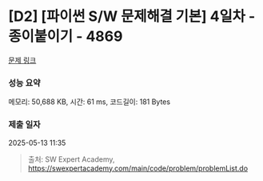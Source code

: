 # [D2] [파이썬 S/W 문제해결 기본] 4일차 - 종이붙이기 - 4869 

[문제 링크](https://swexpertacademy.com/main/code/problem/problemDetail.do?contestProbId=AWTQWhlqQWADFAVT) 

### 성능 요약

메모리: 50,688 KB, 시간: 61 ms, 코드길이: 181 Bytes

### 제출 일자

2025-05-13 11:35



> 출처: SW Expert Academy, https://swexpertacademy.com/main/code/problem/problemList.do